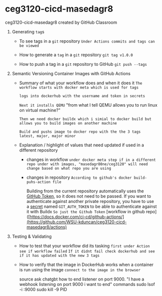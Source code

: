 # ceg3120-cicd-masedagr8
ceg3120-cicd-masedagr8 created by GitHub Classroom

1. Generating `tag`s 

    - To see tags in a `git` repository
      `Under Actions commits and tags can be viewed`
      
    - How to generate a `tag` in a `git` repository
      `git tag v1.0.0`
      
    - How to push a tag in a `git` repository to GitHub
      `git push --tags`
      
2. Semantic Versioning Container Images with GitHub Actions
    - Summary of what your workflow does and when it does it
      `The workflow starts with docker meta which is used for tags`
      
      `logs into dockerhub with the username and token in secrets`
      
      `Next it installs QEMU` "from what I tell QEMU allows you to run linux on virtual machine?"
      
      `Then we need docker buildx which i simial to docker build but allows you to build images on another machine`
      
      `Build and pushs image to docker repo with the the 3 tags latest, major, major minor`
      
    - Explanation / highlight of values that need updated if used in a different repository
      - changes in workflow
        `under docker meta step if in a different repo under with images, "masedagr80ne/ceg3120" will need change based on what repo you are using`
      - changes in repository
        `According to github's docker build-puhs-action file`
      
          Building from the current repository automatically uses the [GitHub Token](https://docs.github.com/en/actions/security-guides/automatic-token-authentication),
          so it does not need to be passed. If you want to authenticate against another
          private repository, you have to use a [secret](https://docs.docker.com/build/ci/github-actions/secrets)
          named `GIT_AUTH_TOKEN` to be able to authenticate against it with Buildx
        `So just the Github Token`
      [workflow in github repo]([https://docs.docker.com/ci-cd/github-actions/](https://github.com/WSU-kduncan/ceg3120-cicd-masedagr8/actions)
3. Testing & Validating
    - How to test that your workflow did its tasking
      `first under Action see if workflow failed`
      `If it didnt fail check dockerhub and see if it has updated with the new 3 tags`
    - How to verify that the image in DockerHub works when a container is run using the image
      `connect to the image in the browser`

      source ask chatgbt how to end listener on port 9000. "I have a webhook listening on port 9000 i want to end"
      commands
      sudo lsof -i :9000
      sudo kill -9 PID


